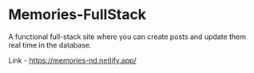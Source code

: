 # Memories-FullStack

A functional full-stack site where you can create posts and update them real time in the database.

Link - https://memories-nd.netlify.app/
